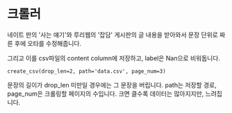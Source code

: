 # 크롤러

네이트 판의 '사는 얘기'와 루리웹의 '잡담' 게시판의 글 내용을 받아와서 문장 단위로 짜른 후에 오타를 수정해줍니다.

그리고 이를 csv파일의 content column에 저장하고, label은 Nan으로 비워둡니다.

    create_csv(drop_len=2, path='data.csv', page_num=3)
  
문장의 길이가 drop_len 미만일 경우에는 그 문장을 버립니다. path는 저장할 경로, page_num은 크롤링할 페이지의 수입니다. 크면 클수록 데이터는 많아지지만, 느려집니다.
